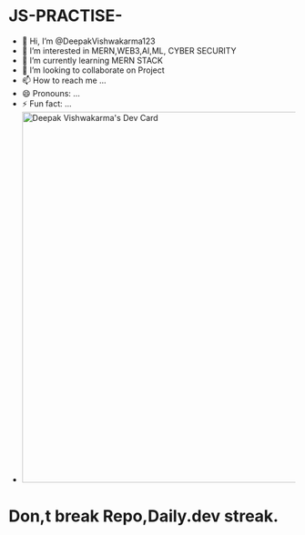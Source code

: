 # JS-PRACTISE-
- 👋 Hi, I’m @DeepakVishwakarma123
- 👀 I’m interested in MERN,WEB3,AI,ML, CYBER SECURITY 
- 🌱 I’m currently learning MERN STACK
- 💞️ I’m looking to collaborate on Project 
- 📫 How to reach me ...
- 😄 Pronouns: ...
- ⚡ Fun fact: ...
- <a href="https://app.daily.dev/deepakvishwakarma6"><img src="https://api.daily.dev/devcards/v2/khEBosXNImqe4izloUnb2.png?type=wide&r=q1y" width="652" alt="Deepak Vishwakarma's Dev Card"/></a>

<h1>Don,t break Repo,Daily.dev streak.</h1>

<!---
DeepakVishwakarma123/DeepakVishwakarma123 is a ✨ special ✨ repository because its `README.md` (this file) appears on your GitHub profile.
You can click the Preview link to take a look at your changes.
--->

